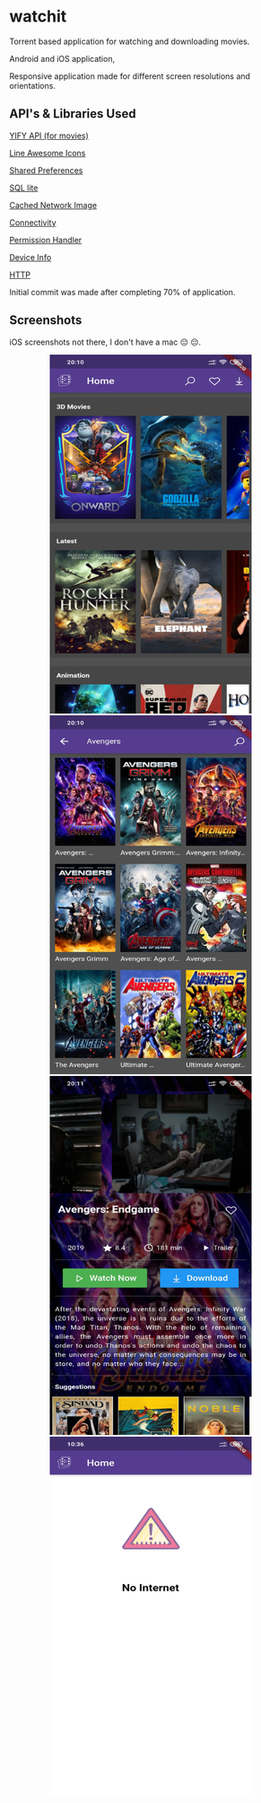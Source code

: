 # watchit

Torrent based application for watching and downloading movies.

Android and iOS application,

Responsive application made for different screen resolutions and orientations.

## API's & Libraries Used

<a href="https://yts.mx/api">YIFY API (for movies)</a>

<a href="https://pub.dev/packages/line_awesome_icons">Line Awesome Icons</a>

<a href="https://pub.dev/packages/shared_preferences">Shared Preferences</a>

<a href="https://pub.dev/packages/sqflite">SQL lite</a>

<a href="https://pub.dev/packages/cached_network_image">Cached Network Image</a>

<a href="https://pub.dev/packages/connectivity">Connectivity</a>

<a href="https://pub.dev/packages/permission_handler">Permission Handler</a>

<a href="https://pub.dev/packages/device_info">Device Info</a>

<a href="https://pub.dev/packages/http">HTTP</a>

Initial commit was made after completing 70% of application.

## Screenshots

iOS screenshots not there, I don't have a mac :pensive: :pensive:.

<p align="center">
  <img src="https://github.com/vikanshu-joshi/WatchIt/blob/master/screenshots/home.jpg" width="360" height="640"/>
  <img src="https://github.com/vikanshu-joshi/WatchIt/blob/master/screenshots/search.jpg" width="360" height="640"/>
  <img src="https://github.com/vikanshu-joshi/WatchIt/blob/master/screenshots/detail.jpg" width="360" height="640"/>
  <img src="https://github.com/vikanshu-joshi/WatchIt/blob/master/screenshots/no_network.jpg" width="360" height="640"/>
</p>





